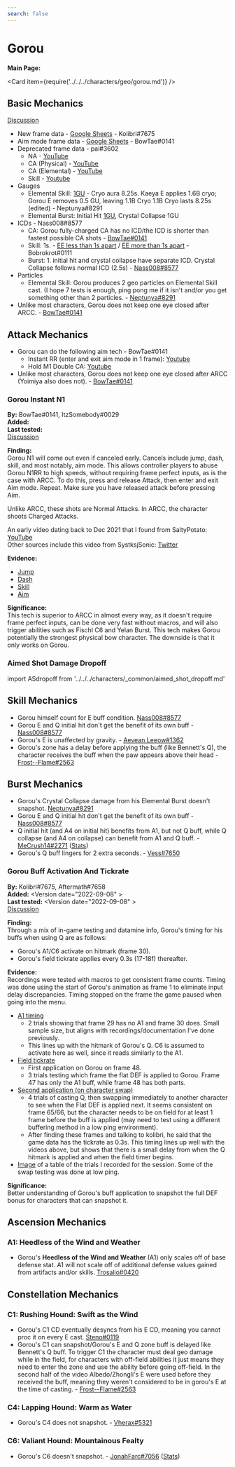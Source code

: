 ```yaml
---
search: false
---
```


# Gorou

**Main Page:**

<Card item={require('../../../characters/geo/gorou.md')} />

## Basic Mechanics

[Discussion](https://tickets.deeznuts.moe/ticket-archive/attachments_912910214699819028_923272036728573982_transcript-gorou-basic-mechanics.html)

* New frame data - [Google Sheets](https://docs.google.com/spreadsheets/d/15eKpg9ii86ufny24TEZgzWT0xQbzmIfMUCA2fktuaB4/edit?usp=sharing) - Kolibri\#7675
* Aim mode frame data - [Google Sheets](https://docs.google.com/spreadsheets/d/187T-SngEZUUordjY_K_tF_DdvHjQju9CoBJdp2eJOis/edit?usp=sharing) - BowTae\#0141
* Deprecated frame data - pai\#3602
  * NA - [YouTube](https://youtu.be/LX0cAoBaqEM)
  * CA (Physical) - [YouTube](https://youtu.be/GhIAYWSY-a8)
  * CA (Elemental) - [YouTube](https://youtu.be/xo5rOjbZ4Cs)
  * Skill - [Youtube](https://youtu.be/XihbafGI-Ak)
* Gauges
  * Elemental Skill: [1GU](https://youtu.be/DJ3uSEKgkW4) - Cryo aura 8.25s. Kaeya E applies 1.6B cryo; Gorou E removes 0.5 GU, leaving 1.1B Cryo 1.1B Cryo lasts 8.25s (edited) - Neptunya\#8291
  * Elemental Burst: Initial Hit [1GU](https://youtu.be/qkBwZtagqKo), Crystal Collapse 1GU
* ICDs - Nass008\#8577
  * CA: Gorou fully-charged CA has no ICD/the ICD is shorter than fastest possible CA shots - [BowTae\#0141](https://youtu.be/NFpvCqMJiBM)
  * Skill: 1s. - [EE less than 1s apart](https://youtu.be/rBKZPjxivzM) / [EE more than 1s apart](https://youtu.be/Gj8RIKWs-Vk) - Bobrokrot\#0111
  * Burst: 1. initial hit and crystal collapse have separate ICD. Crystal Collapse follows normal ICD (2.5s) - [Nass008\#8577](https://youtu.be/oOMcBCHDC-Q)
* Particles
  * Elemental Skill: Gorou produces 2 geo particles on Elemental Skill cast. (I hope 7 tests is enough, ping pong me if it isn't and/or you get something other than 2 particles. - [Neptunya\#8291](https://youtu.be/QHq1Y_-asIw)
* Unlike most characters, Gorou does not keep one eye closed after ARCC. - [BowTae\#0141](https://youtu.be/_yuZ4lKpdKY)

## Attack Mechanics

* Gorou can do the following aim tech - BowTae\#0141
  * Instant RR (enter and exit aim mode in 1 frame): [Youtube](https://youtu.be/mXEXYo7BGUA)
  * Hold M1 Double CA: [Youtube](https://youtu.be/c2cWS7KNOeI)
* Unlike most characters, Gorou does not keep one eye closed after ARCC (Yoimiya also does not). - [BowTae\#0141](https://youtu.be/_yuZ4lKpdKY)

### Gorou Instant N1  

**By:** BowTae\#0141, ItzSomebody\#0029  
**Added:** <Version date="2022-09-14" />  
**Last tested:** <Version date="2022-09-14" />  
[Discussion](https://tickets.deeznuts.moe/transcripts/gorou-machine-gun)  

**Finding:**  
Gorou N1 will come out even if canceled early. Cancels include jump, dash, skill, and most notably, aim mode. This allows controller players to abuse Gorou N1RR to high speeds, without requiring frame perfect inputs, as is the case with ARCC. To do this, press and release Attack, then enter and exit Aim mode. Repeat. Make sure you have released attack before pressing Aim.   

Unlike ARCC, these shots are Normal Attacks. In ARCC, the character shoots Charged Attacks.  

An early video dating back to Dec 2021 that I found from SaltyPotato: [YouTube](https://youtu.be/B8urJsvnZag)  
Other sources include this video from SystksjSonic: [Twitter](https://twitter.com/SystksjSonic/status/1562011142645751809)  

**Evidence:**  
* [Jump](https://imgur.com/nkDzMFV)
* [Dash](https://imgur.com/wMG0q1l)
* [Skill](https://imgur.com/5S200Ky)
* [Aim](https://youtu.be/ZeI8K-hnWw8)

**Significance:**  
This tech is superior to ARCC in almost every way, as it doesn't require frame perfect inputs, can be done very fast without macros, and will also trigger abilities such as Fischl C6 and Yelan Burst. This tech makes Gorou potentially the strongest physical bow character. The downside is that it only works on Gorou.  

### Aimed Shot Damage Dropoff

import ASdropoff from '../../../characters/_common/aimed_shot_dropoff.md'

<ASdropoff />

## Skill Mechanics

* Gorou himself count for E buff condition. [Nass008\#8577](https://youtu.be/xQGDyQXzcxc)
* Gorou E and Q initial hit don't get the benefit of its own buff - [Nass008\#8577](https://youtu.be/lHvJM0ZFG4k)
* Gorou's E is unaffected by gravity. - [Aevean Leeow\#1362](https://youtu.be/ghbP5_aQwFQ)
* Gorou's zone has a delay before applying the buff (like Bennett's Q), the character receives the buff when the paw appears above their head - [Frost--Flame\#2563](https://youtu.be/n6-GLEQXT6g)

## Burst Mechanics

* Gorou's Crystal Collapse damage from his Elemental Burst doesn't snapshot. [Neptunya\#8291](https://youtu.be/DiPTvYLHR1A)
* Gorou E and Q initial hit don't get the benefit of its own buff - [Nass008\#8577](https://youtu.be/lHvJM0ZFG4k)
* Q initial hit (and A4 on initial hit) benefits from A1, but not Q buff, while Q collapse (and A4 on collapse) can benefit from A1 and Q buff. - [MeCrush14\#2271](https://youtu.be/lHvJM0ZFG4k) ([Stats](https://imgur.com/gZjNPRF))
* Gorou's Q buff lingers for 2 extra seconds. - [Vess\#7650](https://youtu.be/rsSJH9yUrOg)

### Gorou Buff Activation And Tickrate

**By:** Kolibri\#7675, Aftermath\#7658  
**Added:** <Version date="2022-09-08" \>  
**Last tested:** <Version date="2022-09-08" \>  
[Discussion](https://tickets.deeznuts.moe/transcripts/gorou-buff-activation-and-tickrate)

**Finding:**  
Through a mix of in-game testing and datamine info, Gorou's timing for his buffs when using Q are as follows:  
* Gorou's A1/C6 activate on hitmark \(frame 30\).
* Gorou's field tickrate applies every 0.3s \(17-18f\) thereafter.
  
**Evidence:**  
Recordings were tested with macros to get consistent frame counts. Timing was done using the start of Gorou's animation as frame 1 to eliminate input delay discrepancies. Timing stopped on the frame the game paused when going into the menu.  
  
* [A1 timing](https://www.youtube.com/watch?v=wiwcqT7zfLM)
  * 2 trials showing that frame 29 has no A1 and frame 30 does. Small sample size, but aligns with recordings/documentation I've done previously.
  * This lines up with the hitmark of Gorou's Q. C6 is assumed to activate here as well, since it reads similarly to the A1.
* [Field tickrate](https://www.youtube.com/watch?v=AQi_6y37_q8)
  * First application on Gorou on frame 48.
  * 3 trials testing which frame the flat DEF is applied to Gorou. Frame 47 has only the A1 buff, while frame 48 has both parts.
* [Second application \(on character swap\)](https://www.youtube.com/watch?v=i5rgPsyXV0E)
  * 4 trials of casting Q, then swapping immediately to another character to see when the Flat DEF is applied next. It seems consistent on frame 65/66, but the character needs to be on field for at least 1 frame before the buff is applied \(may need to test using a different buffering method in a low ping environment\).
  * After finding these frames and talking to kolibri, he said that the game data has the tickrate as 0.3s. This timing lines up well with the videos above, but shows that there is a small delay from when the Q hitmark is applied and when the field timer begins.
* [Image](https://i.imgur.com/xNMj3I3.png) of a table of the trials I recorded for the session. Some of the swap testing was done at low ping.
  
**Significance:**  
Better understanding of Gorou's buff application to snapshot the full DEF bonus for characters that can snapshot it.  

## Ascension Mechanics

### A1: Heedless of the Wind and Weather

* Gorou's **Heedless of the Wind and Weather** (A1) only scales off of base defense stat. A1 will not scale off of additional defense values gained from artifacts and/or skills. [Trosalio\#0420](https://www.youtube.com/watch?v=iXI92moZFRc)

## Constellation Mechanics

### C1: Rushing Hound: Swift as the Wind

* Gorou's C1 CD eventually desyncs from his E CD, meaning you cannot proc it on every E cast. [Steno\#0119](https://imgur.com/a/yXHcZnm)
* Gorou's C1 can snapshot/Gorou's E and Q zone buff is delayed like Bennett's Q buff. To trigger C1 the character must deal geo damage while in the field, for characters with off-field abilities it just means they need to enter the zone and use the ability before going off-field.
  In the second half of the video Albedo/Zhongli's E were used before they received the buff, meaning they weren't considered to be in gorou's E at the time of casting. - [Frost--Flame\#2563](https://youtu.be/O-HGSNkj478)

### C4: Lapping Hound: Warm as Water

* Gorou's C4 does not snapshot. - [Vherax\#5321](https://youtu.be/F-iLJL_9yQk)

### C6: Valiant Hound: Mountainous Fealty

* Gorou's C6 doesn't snapshot. - [JonahFarc\#7056](https://tcl-backup.s3.filebase.com/evidence/characters/geo/gorou.md/discord/attachments_912910214699819028_921103967428182076_2021-12-16_12-09-26.mp4) ([Stats](https://tcl-backup.s3.filebase.com/evidence/characters/geo/gorou.md/discord/attachments_912910214699819028_921103969521115136_unknown.png))
